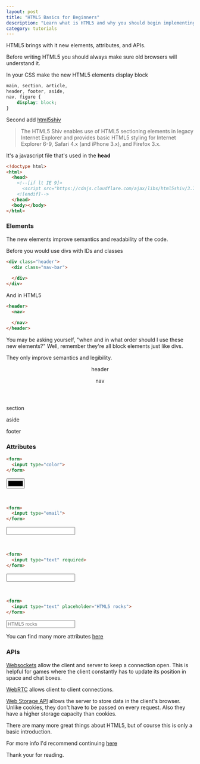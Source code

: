 ```yaml
---
layout: post
title: "HTML5 Basics for Beginners"
description: "Learn what is HTML5 and why you should begin implementing it in your code. For beginners."
category: tutorials
---
```


HTML5 brings with it new elements, attributes, and APIs.

<!--more-->

Before writing HTML5 you should always make sure old browsers will understand it. 

In your CSS make the new HTML5 elements display block 

```css
main, section, article,
header, footer, aside,
nav, figure {
    display: block;    
}
```

Second add [html5shiv](https://github.com/aFarkas/html5shiv) 

> The HTML5 Shiv enables use of HTML5 sectioning elements in legacy Internet Explorer and provides basic HTML5 styling for Internet Explorer 6-9, Safari 4.x (and iPhone 3.x), and Firefox 3.x. 

It's a javascript file that's used in the **head** 

```html
<!doctype html>
<html>
  <head>
    <!--[if lt IE 9]>
      <script src="https://cdnjs.cloudflare.com/ajax/libs/html5shiv/3.7.3/html5shiv.min.js"></script>
    <![endif]-->
  </head>
  <body></body>
</html>
```

### Elements

The new elements improve semantics and readability of the code.

Before you would use divs with IDs and classes 

```html
<div class="header">
  <div class="nav-bar">
  
  </div>
</div>
```

And in HTML5 

```html
<header>
  <nav>

  </nav>
</header>
```

You may be asking yourself, "when and in what order should I use these new elements?" Well, remember they're all block elements just like divs.

They only improve semantics and legibility.

<div id="html5-wrapper">
  <header>
 	<p>header</p>  
	<nav>
		<p>nav</p>
	</nav>
  </header>
	
  <section>
	<p>section</p>
  </section>
	
  <aside>
    <p>aside</p>
  </aside>

  <footer>
	<p>footer</p>
  </footer>
</div>

### Attributes

```html 
<form>
  <input type="color">
</form>
```
<div id="html5-wrapper-form">
<form>
  <input type="color">
</form>
</div>

<br>

```html 
<form>
  <input type="email">
</form>
```

<div id="html5-wrapper-form">
<form>
  <input type="email">
</form>
</div>

<br>

```html 
<form>
  <input type="text" required>
</form>
```

<div id="html5-wrapper-form">
<form>
  <input type="text" required>
</form>
</div>

<br>

```html 
<form>
  <input type="text" placeholder="HTML5 rocks">
</form>
```


<div id="html5-wrapper-form">
<form>
  <input type="text" placeholder="HTML5 rocks">
</form>
</div>

You can find many more attributes [here](https://developer.mozilla.org/en-US/docs/Web/HTML/Attributes)

### APIs

[Websockets](https://developer.mozilla.org/en-US/docs/Web/API/WebSockets_API) allow the client and server to keep a connection open. This is helpful for games where the client constantly has to update its position in space and chat boxes.

[WebRTC](https://developer.mozilla.org/en-US/docs/Web/Guide/API/WebRTC) allows client to client connections. 

[Web Storage API](https://developer.mozilla.org/en-US/docs/Web/API/Web_Storage_API) allows the server to store data in the client's browser. Unlike cookies, they don't have to be passed on every request. Also they have a higher storage capacity than cookies.    

There are many more great things about HTML5, but of course this is only a basic introduction. 

For more info I'd recommend continuing [here](https://developer.mozilla.org/en-US/docs/Web/Guide/HTML/HTML5)

Thank your for reading.
